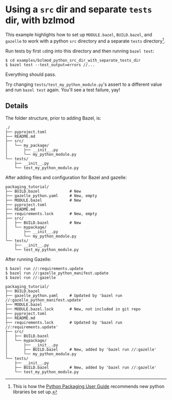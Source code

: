 # Using a `src` dir and separate `tests` dir, with bzlmod

This example highlights how to set up `MODULE.bazel`, `BUILD.bazel`, and `gazelle` to work with
a python `src` directory and a separate `tests` directory[^1].


Run tests by first `cd`ing into this directory and then running `bazel test`:

```shell
$ cd examples/bzlmod_python_src_dir_with_separate_tests_dir
$ bazel test --test_output=errors //...
```

Everything should pass.

Try changing `tests/test_my_python_module.py`'s assert to a different value and run
`bazel test` again. You'll see a test failure, yay!


[^1]: This is how the [Python Packaging User Guide][pypa-tutorial] recommends new python libraries
be set up.

[pypa-tutorial]: https://github.com/pypa/packaging.python.org/blob/091e45c8f78614307ccfdc061a6e562d669b178b/source/tutorials/packaging-projects.rst


## Details

The folder structure, prior to adding Bazel, is:

```
./
├── pyproject.toml
├── README.md
├── src/
│   └── my_package/
│       ├── __init__.py
│       └── my_python_module.py
└── tests/
    ├── __init__.py
    └── test_my_python_module.py
```

After adding files and configuration for Bazel and gazelle:

```
packaging_tutorial/
├── BUILD.bazel             # New
├── gazelle_python.yaml     # New, empty
├── MODULE.bazel            # New
├── pyproject.toml
├── README.md
├── requirements.lock       # New, empty
├── src/
│   ├── BUILD.bazel         # New
│   └── mypackage/
│       ├── __init__.py
│       └── my_python_module.py
└── tests/
    ├── __init__.py
    └── test_my_python_module.py
```

After running Gazelle:

```shell
$ bazel run //:requirements.update
$ bazel run //:gazelle_python_manifest.update
$ bazel run //:gazelle
```

```
packaging_tutorial/
├── BUILD.bazel
├── gazelle_python.yaml     # Updated by 'bazel run //:gazelle_python_manifest.update'
├── MODULE.bazel
├── MODULE.bazel.lock       # New, not included in git repo
├── pyproject.toml
├── README.md
├── requirements.lock       # Updated by 'bazel run //:requirements.update'
├── src/
│   ├── BUILD.bazel
│   └── mypackage/
│       ├── __init__.py
│       ├── BUILD.bazel     # New, added by 'bazel run //:gazelle'
│       └── my_python_module.py
└── tests/
    ├── __init__.py
    ├── BUILD.bazel         # New, added by 'bazel run //:gazelle'
    └── test_my_python_module.py
```
